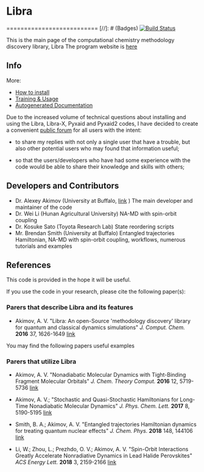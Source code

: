 # Libra
==========================
[//]: # (Badges)
[![Build Status](https://travis-ci.org/Quantum-Dynamics-Hub/libra-code.svg?branch=master)](https://travis-ci.org/Quantum-Dynamics-Hub/libra-code)


This is the main page of the computational chemistry methodology discovery library, Libra
The program website is [here](https://quantum-dynamics-hub.github.io/libra/index.html)

## Info

More:

* [How to install](https://quantum-dynamics-hub.github.io/libra/installation.html)
* [Training & Usage](/training_usage/README.md)
* [Autogenerated Documentation](https://quantum-dynamics-hub.github.io/libra-code/)


Due to the increased volume of technical questions about installing and using the 
Libra, Libra-X, Pyxaid and Pyxaid2 codes, I have decided to create a convenient 
[public forum](https://groups.google.com/forum/#!forum/quantum-dynamics-hub)
for all users with the intent:

 - to share my replies with not only a single user that have a trouble, but also other
   potential users who may found that information useful;

 - so that the users/developers who have had some experience with the code would be able to share their
   knowledge and skills with others;


## Developers and Contributors

  * Dr. Alexey Akimov (University at Buffalo, [link](https://akimovlab.github.io/index.html) )  The main developer and maintainer of the code
  * Dr. Wei Li (Hunan Agricultural University)  NA-MD with spin-orbit coupling
  * Dr. Kosuke Sato (Toyota Research Lab) State reordering scripts
  * Mr. Brendan Smith (University at Buffalo) Entangled trajectories Hamiltonian, NA-MD with spin-orbit coupling, workflows, 
                    numerous tutorials and examples


## References

This code is provided in the hope it will be useful. 


  If you use the code in your research, please cite the following paper(s):

  ### Parers that describe Libra and its features 

  * Akimov, A. V. "Libra: An open-Source 'methodology discovery' library for quantum and classical dynamics simulations" 
  *J. Comput. Chem.*  **2016**  37, 1626-1649 [link](http://onlinelibrary.wiley.com/doi/10.1002/jcc.24367/full)


  You may find the following papers useful examples
  ### Parers that utilize Libra

  * Akimov, A. V. "Nonadiabatic Molecular Dynamics with Tight-Binding Fragment Molecular Orbitals" 
  *J. Chem. Theory Comput.*  **2016** 12, 5719-5736 [link](http://pubs.acs.org/doi/abs/10.1021/acs.jctc.6b00955)

  * Akimov, A. V.; "Stochastic and Quasi-Stochastic Hamiltonians for Long-Time Nonadiabatic Molecular Dynamics"
  *J. Phys. Chem. Lett.*  **2017** 8, 5190-5195 [link](http://pubs.acs.org/doi/abs/10.1021/acs.jpclett.7b02185)

  * Smith, B. A.; Akimov, A. V. "Entangled trajectories Hamiltonian dynamics for treating quantum nuclear effects" 
  *J. Chem. Phys.* **2018** 148, 144106 [link](https://doi.org/10.1063/1.5022573)

  * Li, W.; Zhou, L.; Prezhdo, O. V.; Akimov, A. V. "Spin-Orbit Interactions Greatly Accelerate Nonradiative Dynamics
  in Lead Halide Perovskites" *ACS Energy Lett.* **2018** 3, 2159-2166 [link](https://doi.org/10.1021/acsenergylett.8b01226)





